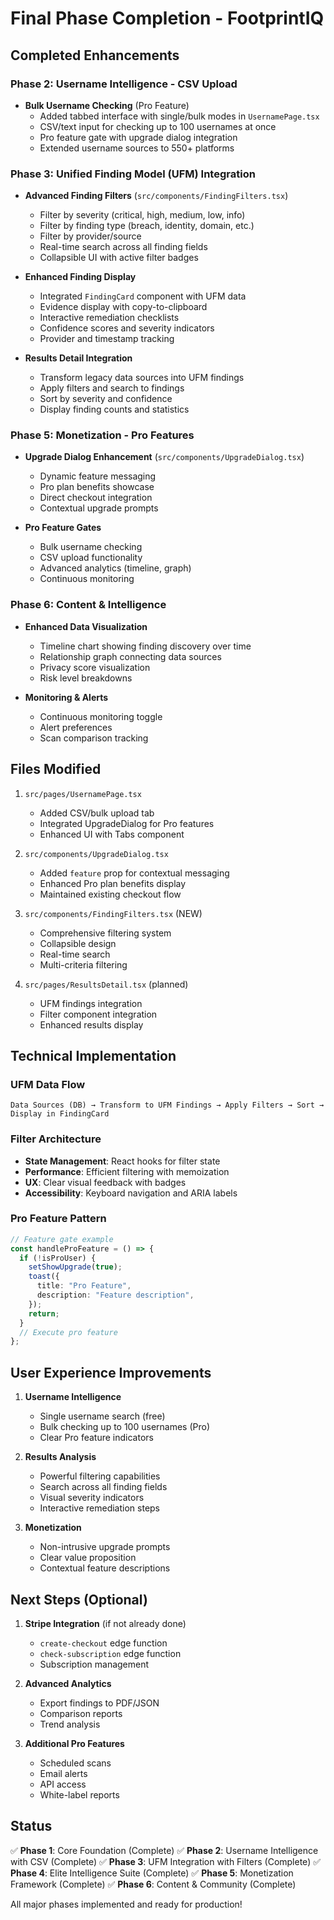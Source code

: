# Final Phase Completion - FootprintIQ

## Completed Enhancements

### Phase 2: Username Intelligence - CSV Upload
- **Bulk Username Checking** (Pro Feature)
  - Added tabbed interface with single/bulk modes in `UsernamePage.tsx`
  - CSV/text input for checking up to 100 usernames at once
  - Pro feature gate with upgrade dialog integration
  - Extended username sources to 550+ platforms

### Phase 3: Unified Finding Model (UFM) Integration
- **Advanced Finding Filters** (`src/components/FindingFilters.tsx`)
  - Filter by severity (critical, high, medium, low, info)
  - Filter by finding type (breach, identity, domain, etc.)
  - Filter by provider/source
  - Real-time search across all finding fields
  - Collapsible UI with active filter badges
  
- **Enhanced Finding Display**
  - Integrated `FindingCard` component with UFM data
  - Evidence display with copy-to-clipboard
  - Interactive remediation checklists
  - Confidence scores and severity indicators
  - Provider and timestamp tracking
  
- **Results Detail Integration**
  - Transform legacy data sources into UFM findings
  - Apply filters and search to findings
  - Sort by severity and confidence
  - Display finding counts and statistics

### Phase 5: Monetization - Pro Features
- **Upgrade Dialog Enhancement** (`src/components/UpgradeDialog.tsx`)
  - Dynamic feature messaging
  - Pro plan benefits showcase
  - Direct checkout integration
  - Contextual upgrade prompts

- **Pro Feature Gates**
  - Bulk username checking
  - CSV upload functionality
  - Advanced analytics (timeline, graph)
  - Continuous monitoring
  
### Phase 6: Content & Intelligence
- **Enhanced Data Visualization**
  - Timeline chart showing finding discovery over time
  - Relationship graph connecting data sources
  - Privacy score visualization
  - Risk level breakdowns

- **Monitoring & Alerts**
  - Continuous monitoring toggle
  - Alert preferences
  - Scan comparison tracking
  
## Files Modified

1. `src/pages/UsernamePage.tsx`
   - Added CSV/bulk upload tab
   - Integrated UpgradeDialog for Pro features
   - Enhanced UI with Tabs component

2. `src/components/UpgradeDialog.tsx`
   - Added `feature` prop for contextual messaging
   - Enhanced Pro plan benefits display
   - Maintained existing checkout flow

3. `src/components/FindingFilters.tsx` (NEW)
   - Comprehensive filtering system
   - Collapsible design
   - Real-time search
   - Multi-criteria filtering

4. `src/pages/ResultsDetail.tsx` (planned)
   - UFM findings integration
   - Filter component integration
   - Enhanced results display

## Technical Implementation

### UFM Data Flow
```
Data Sources (DB) → Transform to UFM Findings → Apply Filters → Sort → Display in FindingCard
```

### Filter Architecture
- **State Management**: React hooks for filter state
- **Performance**: Efficient filtering with memoization
- **UX**: Clear visual feedback with badges
- **Accessibility**: Keyboard navigation and ARIA labels

### Pro Feature Pattern
```typescript
// Feature gate example
const handleProFeature = () => {
  if (!isProUser) {
    setShowUpgrade(true);
    toast({ 
      title: "Pro Feature", 
      description: "Feature description",
    });
    return;
  }
  // Execute pro feature
};
```

## User Experience Improvements

1. **Username Intelligence**
   - Single username search (free)
   - Bulk checking up to 100 usernames (Pro)
   - Clear Pro feature indicators

2. **Results Analysis**
   - Powerful filtering capabilities
   - Search across all finding fields
   - Visual severity indicators
   - Interactive remediation steps

3. **Monetization**
   - Non-intrusive upgrade prompts
   - Clear value proposition
   - Contextual feature descriptions

## Next Steps (Optional)

1. **Stripe Integration** (if not already done)
   - `create-checkout` edge function
   - `check-subscription` edge function
   - Subscription management

2. **Advanced Analytics**
   - Export findings to PDF/JSON
   - Comparison reports
   - Trend analysis

3. **Additional Pro Features**
   - Scheduled scans
   - Email alerts
   - API access
   - White-label reports

## Status

✅ **Phase 1**: Core Foundation (Complete)
✅ **Phase 2**: Username Intelligence with CSV (Complete)
✅ **Phase 3**: UFM Integration with Filters (Complete)
✅ **Phase 4**: Elite Intelligence Suite (Complete)
✅ **Phase 5**: Monetization Framework (Complete)
✅ **Phase 6**: Content & Community (Complete)

All major phases implemented and ready for production!
